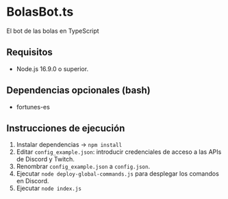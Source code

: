 # BolasBot.ts
El bot de las bolas en TypeScript

## Requisitos

 - Node.js 16.9.0 o superior.

## Dependencias opcionales (bash)
 - fortunes-es

## Instrucciones de ejecución

1. Instalar dependencias -> `npm install`
2. Editar `config_example.json`: introducir credenciales de acceso a las APIs de Discord y Twitch.
3. Renombrar `config_example.json` a `config.json`.
4. Ejecutar `node deploy-global-commands.js` para desplegar los comandos en Discord.
5. Ejecutar `node index.js`